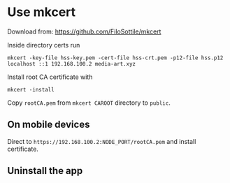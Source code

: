 # Use mkcert
Download from: https://github.com/FiloSottile/mkcert

Inside directory certs run
```
mkcert -key-file hss-key.pem -cert-file hss-crt.pem -p12-file hss.p12 localhost ::1 192.168.100.2 media-art.xyz
```

Install root CA certificate with
```
mkcert -install
```

Copy `rootCA.pem` from `mkcert CAROOT` directory to `public`.

## On mobile devices
Direct to `https://192.168.100.2:NODE_PORT/rootCA.pem` and install certificate.

## Uninstall the app

